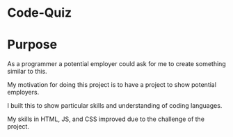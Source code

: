 # Code-Quiz

# Purpose
As a programmer a potential employer could ask for me to create something similar to this.

My motivation for doing this project is to have a project to show potential employers.

I built this to show particular skills and understanding of coding languages.

My skills in HTML, JS, and CSS improved due to the challenge of the project. 